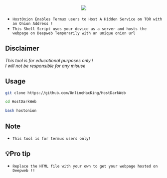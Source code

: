 <h1 align="center">
<img src="PicsArt_01-11-06.54.19.jpg"><br>
</h1>

* `HostOnion Enables Termux users to Host A Hidden Service on TOR with an Onion Address !`
* `This Shell Script uses your device as a server and hosts the webpage on Deepweb Temporarily with an unique onion url`

## Disclaimer
*This tool is for educational purposes only !*<br />
*I will not be responsible for any misuse*

## Usage

```bash
git clone https://github.com/OnlineHacKing/HostDarkWeb
```

```bash
cd HostDarkWeb
```

```bash
bash hostonion
```
## Note
* `This tool is for termux users only!`


## 💡Pro tip 
* `Replace the HTML file with your own to get your webpage hosted on Deepweb !!`


